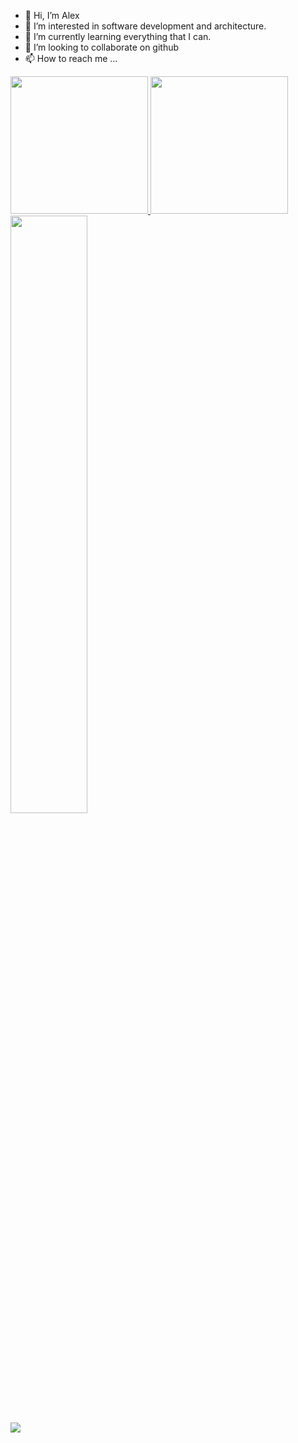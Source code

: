 - 👋 Hi, I’m Alex
- 👀 I’m interested in software development and architecture.
- 🌱 I’m currently learning everything that I can.
- 💞️ I’m looking to collaborate on github
- 📫 How to reach me ...

<div>
  <a href="https://github.com/vanalex">
    <img height="220em" src="https://github-readme-stats.vercel.app/api?username=vanalex&show_icons=true&theme=gruvbox&include_all_commits=true&count_private=true&exclude_repo=dotfiles"/>
    <img height="220em" src="https://github-readme-stats.vercel.app/api/top-langs/?username=vanalex&show_icons=true&theme=gruvbox&include_all_commits=true&count_private=true&exclude_repo=dotfiles"/>
    <img width="49.5%" src="https://github-readme-streak-stats.herokuapp.com/?user=vanalex&theme=gruvbox&hide_border=true" />
    </br>
    <img src="https://komarev.com/ghpvc/?username=vanalex"/>
  </a>
</div>


<!---
vanalex/vanalex is a ✨ special ✨ repository because its `README.md` (this file) appears on your GitHub profile.
You can click the Preview link to take a look at your changes.
--->
